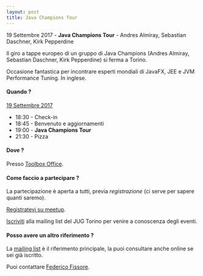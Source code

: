 ```yaml
---
layout: post
title: Java Champions Tour
---
```


19 Settembre 2017 - **Java Champions Tour** - Andres Almiray, Sebastian Daschner, Kirk Pepperdine

Il giro a tappe europeo di un gruppo di Java Champions (Andres Almiray, Sebastian Daschner, Kirk Pepperdine) si ferma a Torino. 

Occasione fantastica per incontrare esperti mondiali di JavaFX, JEE e JVM Performance Tuning. In inglese.

#### Quando ?

<u>19 Settembre 2017</u>

* 18:30 - Check-in
* 18:45 - Benvenuto e aggiornamenti
* 19:00 - **Java Champions Tour**
* 21:30 - Pizza

#### Dove ?

Presso [Toolbox Office](/places/toolbox/).

#### Come faccio a partecipare ?

La partecipazione è aperta a tutti, previa *registrazione* (ci serve per sapere quanti saremo).

[Registratevi su meetup](https://www.meetup.com/JUGTorino/events/240288374/).

[Iscriviti](/subscribe/) alla mailing list del JUG Torino per venire a conoscenza degli eventi.

#### Posso avere un altro riferimento ?

La [mailing list](https://groups.yahoo.com/groups/it-torino-java-jug) è il riferimento principale,
la puoi consultare anche online se sei già iscritto.

Puoi contattare [Federico Fissore](/people/federicofissore/).

